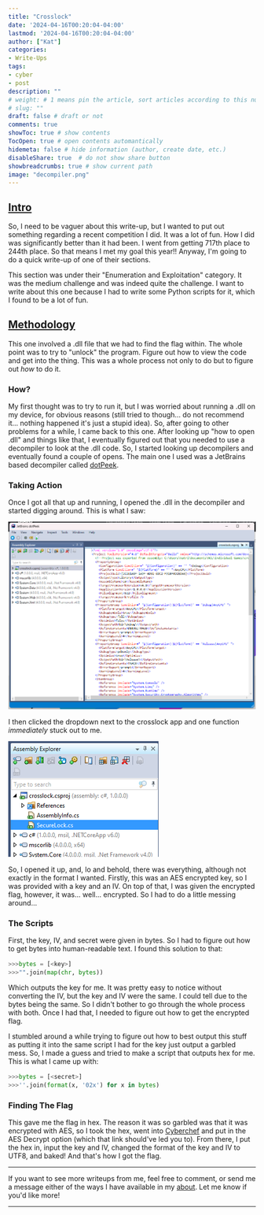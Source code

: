 ```yaml
---
title: "Crosslock"
date: '2024-04-16T00:20:04-04:00'
lastmod: '2024-04-16T00:20:04-04:00'
author: ["Kat"]
categories: 
- Write-Ups
tags: 
- cyber
- post
description: ""
# weight: # 1 means pin the article, sort articles according to this number
# slug: ""
draft: false # draft or not
comments: true
showToc: true # show contents
TocOpen: true # open contents automantically
hidemeta: false # hide information (author, create date, etc.)
disableShare: true	# do not show share button
showbreadcrumbs: true # show current path
image: "decompiler.png"
---
```


## <u>Intro</u>

So, I need to be vaguer about this write-up, but I wanted to put out something regarding a recent competition I did. It was a lot of fun. How I did was significantly better than it had been. I went from getting 717th place to 244th place. So that means I met my goal this year!! Anyway, I'm going to do a quick write-up of one of their sections.

This section was under their "Enumeration and Exploitation" category. It was the medium challenge and was indeed quite the challenge. I want to write about this one because I had to write some Python scripts for it, which I found to be a lot of fun.

## <u>Methodology</u>

This one involved a .dll file that we had to find the flag within. The whole point was to try to "unlock" the program. Figure out how to view the code and get into the thing. This was a whole process not only to do but to figure out *how* to do it. 

### How?

My first thought was to try to run it, but I was worried about running a .dll on my device, for obvious reasons (still tried to though... do not recommend it... nothing happened it's just a stupid idea). So, after going to other problems for a while, I came back to this one. After looking up "how to open .dll" and things like that, I eventually figured out that you needed to use a decompiler to look at the .dll code. So, I started looking up decompilers and eventually found a couple of opens. The main one I used was a JetBrains based decompiler called [dotPeek](https://www.jetbrains.com/decompiler/). 

### Taking Action

Once I got all that up and running, I opened the .dll in the decompiler and started digging around. This is what I saw:

![.dll in DotPeek decompiler](decompiler.png)

I then clicked the dropdown next to the crosslock app and one function *immediately* stuck out to me.

![Securelock function](securelock.png)

So, I opened it up, and, lo and behold, there was everything, although not exactly in the format I wanted. Firstly, this was an AES encrypted key, so I was provided with a key and an IV. On top of that, I was given the encrypted flag, however, it was... well... encrypted. So I had to do a little messing around...

### The Scripts

First, the key, IV, and secret were given in bytes. So I had to figure out how to get bytes into human-readable text. I found this solution to that:

```python
>>>bytes = [<key>] 
>>>"".join(map(chr, bytes))
```

Which outputs the key for me. It was pretty easy to notice without converting the IV, but the key and IV were the same. I could tell due to the bytes being the same. So I didn't bother to go through the whole process with both. Once I had that, I needed to figure out how to get the encrypted flag. 

I stumbled around a while trying to figure out how to best output this stuff as putting it into the same script I had for the key just output a garbled mess. So, I made a guess and tried to make a script that outputs hex for me. This is what I came up with:

```python
>>>bytes = [<secret>]
>>>''.join(format(x, '02x') for x in bytes)
```

### Finding The Flag

This gave me the flag in hex. The reason it was so garbled was that it was encrypted with AES, so I took the hex, went into [Cyberchef](https://gchq.github.io/CyberChef/#recipe=AES_Decrypt(%7B'option':'Hex','string':''%7D,%7B'option':'Hex','string':''%7D,'CBC','Hex','Raw',%7B'option':'Hex','string':''%7D,%7B'option':'Hex','string':''%7D)) and put in the AES Decrypt option (which that link should've led you to). From there, I put the hex in, input the key and IV, changed the format of the key and IV to UTF8, and baked! And that's how I got the flag.

---

If you want to see more writeups from me, feel free to comment, or send me a message either of the ways I have available in my [about](http://kd0ve.github.io/about/). Let me know if you'd like more!

---



